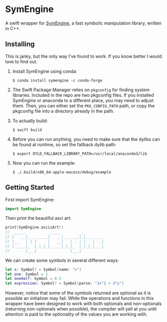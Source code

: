 # SymEngine

 A swift wrapper for [SymEngine](https://github.com/symengine/symengine), a fast symbolic manipulation library, written in C++.

## Installing

This is janky, but the only way I've found to work. If you know better I would love to find out.

1. Install SymEngine using conda: 

   ```
   $ conda install symengine -c conda-forge
   ```

2. The Swift Package Manager relies on `pkgconfig` for finding system libraries. Included in the repo are two pkgconfig files. If you installed SymEngine or anaconda to a different place, you may need to adjust them. Then, you can either set the `PKG_CONFIG_PATH` path, or copy  the pkgconfig file into a directory already in the path.

3. To actually build:

   ```
   $ swift build
   ```

4. Before you can run anything, you need to make sure that the dylibs can be found at runtime, so set the fallback dylib path:

   ```
   $ export DYLD_FALLBACK_LIBRARY_PATH=/usr/local/anaconda3/lib
   ```

5. Now you can run the example:

   ```
   $ ./.build/x86_64-apple-macosx/debug/example
   ```


## Getting Started

First import SymEngine:

```swift
import SymEngine
```

Then print the beautiful asci art:

```swift
print(SymEngine.asciiArt!)
//  _____           _____         _         
// |   __|_ _ _____|   __|___ ___|_|___ ___ 
// |__   | | |     |   __|   | . | |   | -_|
// |_____|_  |_|_|_|_____|_|_|_  |_|_|_|___|
//       |___|               |___|  
```

We can create some symbols in several different ways:

```swift
let x: Symbol? = Symbol(name: "x")
let one: Symbol = 1
let oneHalf: Symbol = 0.5
let expression: Symbol? = Symbol(parse: "3x^2 + 3*y")
```

However, notice that some of the symbols returned are optional as it is possible an initializer may fail. While the operations and functions in this wrapper have been designed to work with both optionals and non-optionals (returning non-optionals when possible), the compiler will yell at you until attention is paid to the optionality of the values you are working with.
